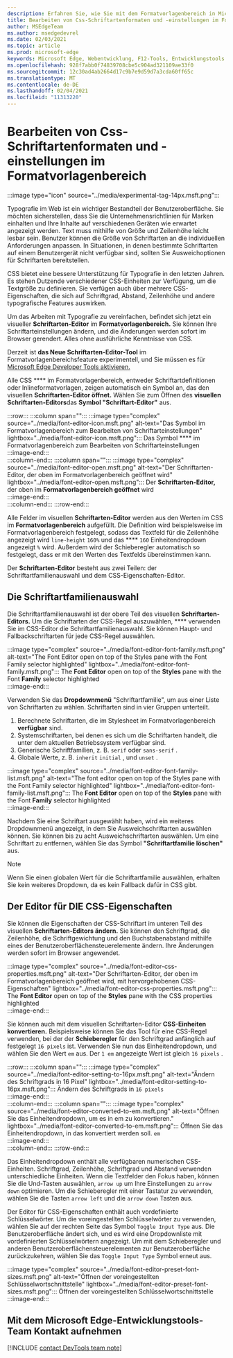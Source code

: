 ```yaml
---
description: Erfahren Sie, wie Sie mit dem Formatvorlagenbereich in Microsoft Edge DevTools die Formatvorlagen und Einstellungen von CSS ändern.
title: Bearbeiten von Css-Schriftartenformaten und -einstellungen im Formatvorlagenbereich in DevTools
author: MSEdgeTeam
ms.author: msedgedevrel
ms.date: 02/03/2021
ms.topic: article
ms.prod: microsoft-edge
keywords: Microsoft Edge, Webentwicklung, F12-Tools, Entwicklungstools
ms.openlocfilehash: 928f7abb0f74839708cbe5c904ad321109ae33f0
ms.sourcegitcommit: 12c30ad4ab2664d17c9b7e9d59d7a3cda60ff65c
ms.translationtype: MT
ms.contentlocale: de-DE
ms.lasthandoff: 02/04/2021
ms.locfileid: "11313220"
---
```

# Bearbeiten von Css-Schriftartenformaten und -einstellungen im Formatvorlagenbereich  

:::image type="icon" source="../media/experimental-tag-14px.msft.png":::

Typografie im Web ist ein wichtiger Bestandteil der Benutzeroberfläche.  Sie möchten sicherstellen, dass Sie die Unternehmensrichtlinien für Marken einhalten und Ihre Inhalte auf verschiedenen Geräten wie erwartet angezeigt werden.  Text muss mithilfe von Größe und Zeilenhöhe leicht lesbar sein.  Benutzer können die Größe von Schriftarten an die individuellen Anforderungen anpassen.  In Situationen, in denen bestimmte Schriftarten auf einem Benutzergerät nicht verfügbar sind, sollten Sie Ausweichoptionen für Schriftarten bereitstellen.  

CSS bietet eine bessere Unterstützung für Typografie in den letzten Jahren.  Es stehen Dutzende verschiedener CSS-Einheiten zur Verfügung, um die Textgröße zu definieren.  Sie verfügen auch über mehrere CSS-Eigenschaften, die sich auf Schriftgrad, Abstand, Zeilenhöhe und andere typografische Features auswirken.  

Um das Arbeiten mit Typografie zu vereinfachen, befindet sich jetzt ein visueller **Schriftarten-Editor** im **Formatvorlagenbereich.**  Sie können Ihre Schriftarteinstellungen ändern, und die Änderungen werden sofort im Browser gerendert.  Alles ohne ausführliche Kenntnisse von CSS.  

Derzeit ist **das Neue Schriftarten-Editor-Tool** im Formatvorlagenbereichsfeature experimentell, und Sie müssen es für [Microsoft Edge Developer Tools aktivieren.][DevtoolsExperimentalFeaturesIndexTurnOnExperimentalFeatures]  

Alle CSS **** im Formatvorlagenbereich, entweder Schriftartdefinitionen oder Inlineformatvorlagen, zeigen automatisch ein Symbol an, das den visuellen **Schriftarten-Editor öffnet.**  Wählen Sie zum Öffnen des **visuellen Schriftarten-Editors**das **Symbol "Schriftart-Editor"** aus.  

:::row:::
   :::column span="":::
      :::image type="complex" source="../media/font-editor-icon.msft.png" alt-text="Das Symbol im Formatvorlagenbereich zum Bearbeiten von Schriftarteinstellungen" lightbox="../media/font-editor-icon.msft.png":::
         Das Symbol **** im Formatvorlagenbereich zum Bearbeiten von Schriftarteinstellungen  
      :::image-end:::  
   :::column-end:::
   :::column span="":::
      :::image type="complex" source="../media/font-editor-open.msft.png" alt-text="Der Schriftarten-Editor, der oben im Formatvorlagenbereich geöffnet wird" lightbox="../media/font-editor-open.msft.png":::
         Der **Schriftarten-Editor,** der oben im **Formatvorlagenbereich geöffnet** wird  
      :::image-end:::  
   :::column-end:::
:::row-end:::  

Alle Felder im visuellen **Schriftarten-Editor** werden aus den Werten im CSS im **Formatvorlagenbereich** aufgefüllt.  Die Definition wird beispielsweise im Formatvorlagenbereich festgelegt, sodass das Textfeld für die Zeilenhöhe angezeigt wird `line-height` `160%` und das **** `160` Einheitendropdown angezeigt `%` wird.  Außerdem wird der Schieberegler automatisch so festgelegt, dass er mit den Werten des Textfelds übereinstimmen kann.  

Der **Schriftarten-Editor** besteht aus zwei Teilen: der Schriftartfamilienauswahl und dem CSS-Eigenschaften-Editor.  

## Die Schriftartfamilienauswahl  

Die Schriftartfamilienauswahl ist der obere Teil des visuellen **Schriftarten-Editors.**  Um die Schriftarten der CSS-Regel auszuwählen, **** verwenden Sie im CSS-Editor die Schriftartfamilienauswahl.  Sie können Haupt- und Fallbackschriftarten für jede CSS-Regel auswählen.  

:::image type="complex" source="../media/font-editor-font-family.msft.png" alt-text="The Font Editor open on top of the Styles pane with the Font Family selector highlighted" lightbox="../media/font-editor-font-family.msft.png":::
   The **Font Editor** open on top of the **Styles** pane with the Font **Family** selector highlighted  
:::image-end:::  

Verwenden Sie das **Dropdownmenü** "Schriftartfamilie", um aus einer Liste von Schriftarten zu wählen.  Schriftarten sind in vier Gruppen unterteilt.  

1.  Berechnete Schriftarten, die im Stylesheet im Formatvorlagenbereich **verfügbar** sind.  
1.  Systemschriftarten, bei denen es sich um die Schriftarten handelt, die unter dem aktuellen Betriebssystem verfügbar sind.  
1.  Generische Schriftfamilien, z. B. `serif` oder `sans-serif` .  
1.  Globale Werte, z. B. `inherit` `initial` , und `unset` .  
    
:::image type="complex" source="../media/font-editor-font-family-list.msft.png" alt-text="The font editor open on top of the Styles pane with the Font Family selector highlighted" lightbox="../media/font-editor-font-family-list.msft.png":::
   The **Font Editor** open on top of the **Styles** pane with the Font **Family** selector highlighted  
:::image-end:::  

Nachdem Sie eine Schriftart ausgewählt haben, wird ein weiteres Dropdownmenü angezeigt, in dem Sie Ausweichschriftarten auswählen können.  Sie können bis zu acht Ausweichschriftarten auswählen.  Um eine Schriftart zu entfernen, wählen Sie das Symbol **"Schriftartfamilie löschen"** aus.  

<!--:::image type="complex" source="../media/font-editor-defining-fonts.msft.png" alt-text="The font editor with a defined list of fonts and fallback fonts" lightbox="../media/font-editor-defining-fonts.msft.png":::
   The **Font Editor** with a defined list of fonts and fallback fonts highlighted
:::image-end:::  -->

> [!NOTE]
> Wenn Sie einen globalen Wert für die Schriftartfamilie auswählen, erhalten Sie kein weiteres Dropdown, da es kein Fallback dafür in CSS gibt.  

## Der Editor für DIE CSS-Eigenschaften  

Sie können die Eigenschaften der CSS-Schriftart im unteren Teil des visuellen **Schriftarten-Editors ändern.**  Sie können den Schriftgrad, die Zeilenhöhe, die Schriftgewichtung und den Buchstabenabstand mithilfe eines der Benutzeroberflächensteuerelemente ändern.  Ihre Änderungen werden sofort im Browser angewendet.  

:::image type="complex" source="../media/font-editor-css-properties.msft.png" alt-text="Der Schriftarten-Editor, der oben im Formatvorlagenbereich geöffnet wird, mit hervorgehobenen CSS-Eigenschaften" lightbox="../media/font-editor-css-properties.msft.png":::
   The **Font Editor** open on top of the **Styles** pane with the CSS properties highlighted  
:::image-end:::  

Sie können auch mit dem visuellen Schriftarten-Editor **CSS-Einheiten konvertieren.**  Beispielsweise können Sie das Tool für eine CSS-Regel verwenden, bei der der **Schieberegler** für den Schriftgrad anfänglich auf festgelegt `16 pixels` ist.  Verwenden Sie nun das Einheitendropdown, und wählen Sie den Wert `em` aus.  Der `1 em` angezeigte Wert ist gleich `16 pixels` .  

:::row:::
   :::column span="":::
      :::image type="complex" source="../media/font-editor-setting-to-16px.msft.png" alt-text="Ändern des Schriftgrads in 16 Pixel" lightbox="../media/font-editor-setting-to-16px.msft.png":::
         Ändern des Schriftgrads in `16 pixels`  
      :::image-end:::  
   :::column-end:::
   :::column span="":::
      :::image type="complex" source="../media/font-editor-converted-to-em.msft.png" alt-text="Öffnen Sie das Einheitendropdown, um es in em zu konvertieren." lightbox="../media/font-editor-converted-to-em.msft.png":::
         Öffnen Sie das Einheitendropdown, in das konvertiert werden soll. `em`  
      :::image-end:::  
   :::column-end:::
:::row-end:::  

Das Einheitendropdown enthält alle verfügbaren numerischen CSS-Einheiten.  Schriftgrad, Zeilenhöhe, Schriftgrad und Abstand verwenden unterschiedliche Einheiten.  Wenn die Textfelder den Fokus haben, können Sie die Und-Tasten auswählen, `arrow up` um Ihre Einstellungen zu `arrow down` optimieren.  Um die Schieberegler mit einer Tastatur zu verwenden, wählen Sie die Tasten `arrow left` und die `arrow down` Tasten aus.  

Der Editor für CSS-Eigenschaften enthält auch vordefinierte Schlüsselwörter.  Um die voreingestellten Schlüsselwörter zu verwenden, wählen Sie auf der rechten Seite das Symbol `Toggle Input Type` aus.  Die Benutzeroberfläche ändert sich, und es wird eine Dropdownliste mit vordefinierten Schlüsselwörtern angezeigt.  Um mit dem Schieberegler und anderen Benutzeroberflächensteuerelementen zur Benutzeroberfläche zurückzukehren, wählen Sie das `Toggle Input Type` Symbol erneut aus.  

:::image type="complex" source="../media/font-editor-preset-font-sizes.msft.png" alt-text="Öffnen der voreingestellten Schlüsselwortschnittstelle" lightbox="../media/font-editor-preset-font-sizes.msft.png":::
   Öffnen der voreingestellten Schlüsselwortschnittstelle  
:::image-end:::  

## Mit dem Microsoft Edge-Entwicklungstools-Team Kontakt aufnehmen  

[!INCLUDE [contact DevTools team note](../includes/contact-devtools-team-note.md)]  

<!-- links -->  

[DevtoolsIndex]: ../index.md "Microsoft Edge (Chromium)-Entwicklertools | Microsoft Docs"  
[DevtoolsExperimentalFeaturesIndex]: ../experimental-features/index.md "Experimentelle Features | Microsoft Docs"  
[DevtoolsExperimentalFeaturesIndexTurnOnExperimentalFeatures]: ../experimental-features/index.md#turn-on-experimental-features "Aktivieren experimenteller Features – experimentelle Features | Microsoft Docs"  
